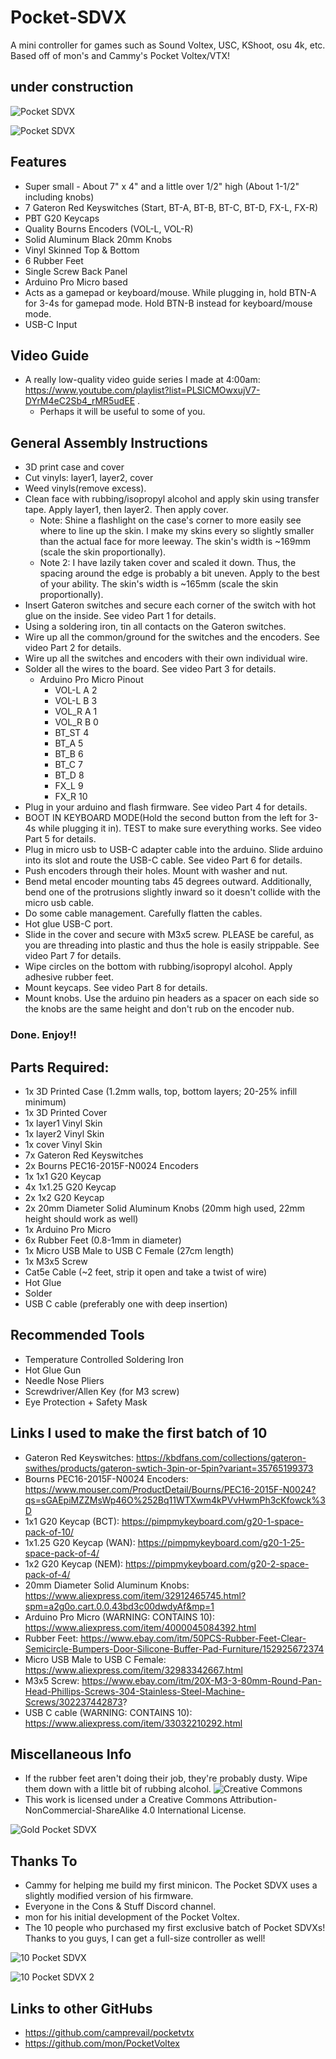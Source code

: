 # Pocket-SDVX
A mini controller for games such as Sound Voltex, USC, KShoot, osu 4k, etc.  Based off of mon's and Cammy's Pocket Voltex/VTX!

## under construction

![Pocket SDVX](IMAGES/1.jpg)

![Pocket SDVX](IMAGES/5.jpg)

## Features
- Super small - About 7" x 4" and a little over 1/2" high (About 1-1/2" including knobs)
- 7 Gateron Red Keyswitches (Start, BT-A, BT-B, BT-C, BT-D, FX-L, FX-R)
- PBT G20 Keycaps
- Quality Bourns Encoders (VOL-L, VOL-R)
- Solid Aluminum Black 20mm Knobs
- Vinyl Skinned Top & Bottom
- 6 Rubber Feet
- Single Screw Back Panel
- Arduino Pro Micro based
- Acts as a gamepad or keyboard/mouse.  While plugging in, hold BTN-A for 3-4s for gamepad mode.  Hold BTN-B instead for keyboard/mouse mode.
- USB-C Input

## Video Guide
- A really low-quality video guide series I made at 4:00am: https://www.youtube.com/playlist?list=PLSlCMOwxujV7-DYrM4eC2Sb4_rMR5udEE .
  - Perhaps it will be useful to some of you.

## General Assembly Instructions
- 3D print case and cover
- Cut vinyls: layer1, layer2, cover
- Weed vinyls(remove excess).
- Clean face with rubbing/isopropyl alcohol and apply skin using transfer tape.  Apply layer1, then layer2.  Then apply cover.
  - Note: Shine a flashlight on the case's corner to more easily see where to line up the skin.  I make my skins every so slightly smaller than the actual face for more leeway.  The skin's width is ~169mm (scale the skin proportionally).
  - Note 2: I have lazily taken cover and scaled it down.  Thus, the spacing around the edge is probably a bit uneven.  Apply to the best of your ability.  The skin's width is ~165mm (scale the skin proportionally).
- Insert Gateron switches and secure each corner of the switch with hot glue on the inside.  See video Part 1 for details.
- Using a soldering iron, tin all contacts on the Gateron switches.
- Wire up all the common/ground for the switches and the encoders.  See video Part 2 for details.
- Wire up all the switches and encoders with their own individual wire.
- Solder all the wires to the board.  See video Part 3 for details.
  - Arduino Pro Micro Pinout
    - VOL-L A 2
    - VOL-L B 3
    - VOL_R A 1
    - VOL_R B 0
    - BT_ST   4
    - BT_A    5
    - BT_B    6
    - BT_C    7
    - BT_D    8
    - FX_L    9
    - FX_R    10
- Plug in your arduino and flash firmware.  See video Part 4 for details.
- BOOT IN KEYBOARD MODE(Hold the second button from the left for 3-4s while plugging it in).  TEST to make sure everything works.  See video Part 5 for details.
- Plug in micro usb to USB-C adapter cable into the arduino.  Slide arduino into its slot and route the USB-C cable.  See video Part 6 for details.
- Push encoders through their holes.  Mount with washer and nut.
- Bend metal encoder mounting tabs 45 degrees outward.  Additionally, bend one of the protrusions slightly inward so it doesn't collide with the micro usb cable.
- Do some cable management.  Carefully flatten the cables.
- Hot glue USB-C port.
- Slide in the cover and secure with M3x5 screw.  PLEASE be careful, as you are threading into plastic and thus the hole is easily strippable.  See video Part 7 for details.
- Wipe circles on the bottom with rubbing/isopropyl alcohol.  Apply adhesive rubber feet.
- Mount keycaps.  See video Part 8 for details.
- Mount knobs.  Use the arduino pin headers as a spacer on each side so the knobs are the same height and don't rub on the encoder nub.
### Done.  Enjoy!!

## Parts Required:
- 1x 3D Printed Case (1.2mm walls, top, bottom layers; 20-25% infill minimum)
- 1x 3D Printed Cover
- 1x layer1 Vinyl Skin
- 1x layer2 Vinyl Skin
- 1x cover Vinyl Skin
- 7x Gateron Red Keyswitches
- 2x Bourns PEC16-2015F-N0024 Encoders
- 1x 1x1 G20 Keycap
- 4x 1x1.25 G20 Keycap
- 2x 1x2 G20 Keycap
- 2x 20mm Diameter Solid Aluminum Knobs (20mm high used, 22mm height should work as well)
- 1x Arduino Pro Micro
- 6x Rubber Feet (0.8-1mm in diameter)
- 1x Micro USB Male to USB C Female (27cm length)
- 1x M3x5 Screw
- Cat5e Cable (~2 feet, strip it open and take a twist of wire)
- Hot Glue
- Solder
- USB C cable (preferably one with deep insertion)

## Recommended Tools
- Temperature Controlled Soldering Iron
- Hot Glue Gun
- Needle Nose Pliers
- Screwdriver/Allen Key (for M3 screw)
- Eye Protection + Safety Mask

## Links I used to make the first batch of 10
- Gateron Red Keyswitches: https://kbdfans.com/collections/gateron-swithes/products/gateron-swtich-3pin-or-5pin?variant=35765199373
- Bourns PEC16-2015F-N0024 Encoders: https://www.mouser.com/ProductDetail/Bourns/PEC16-2015F-N0024?qs=sGAEpiMZZMsWp46O%252Bq11WTXwm4kPVvHwmPh3cKfowck%3D
- 1x1 G20 Keycap (BCT): https://pimpmykeyboard.com/g20-1-space-pack-of-10/
- 1x1.25 G20 Keycap (WAN): https://pimpmykeyboard.com/g20-1-25-space-pack-of-4/
- 1x2 G20 Keycap (NEM): https://pimpmykeyboard.com/g20-2-space-pack-of-4/
- 20mm Diameter Solid Aluminum Knobs: https://www.aliexpress.com/item/32912465745.html?spm=a2g0o.cart.0.0.43bd3c00dwdyAf&mp=1
- Arduino Pro Micro (WARNING: CONTAINS 10): https://www.aliexpress.com/item/4000045084392.html
- Rubber Feet: https://www.ebay.com/itm/50PCS-Rubber-Feet-Clear-Semicircle-Bumpers-Door-Silicone-Buffer-Pad-Furniture/152925672374
- Micro USB Male to USB C Female: https://www.aliexpress.com/item/32983342667.html
- M3x5 Screw: https://www.ebay.com/itm/20X-M3-3-80mm-Round-Pan-Head-Phillips-Screws-304-Stainless-Steel-Machine-Screws/302237442873?
- USB C cable (WARNING: CONTAINS 10): https://www.aliexpress.com/item/33032210292.html

## Miscellaneous Info
- If the rubber feet aren't doing their job, they're probably dusty.  Wipe them down with a little bit of rubbing alcohol.
![Creative Commons](IMAGES/6.png)
- This work is licensed under a Creative Commons Attribution-NonCommercial-ShareAlike 4.0 International License.

![Gold Pocket SDVX](IMAGES/2.jpg)

## Thanks To
- Cammy for helping me build my first minicon.  The Pocket SDVX uses a slightly modified version of his firmware.
- Everyone in the Cons & Stuff Discord channel.
- mon for his initial development of the Pocket Voltex.
- The 10 people who purchased my first exclusive batch of Pocket SDVXs!  Thanks to you guys, I can get a full-size controller as well!

![10 Pocket SDVX](IMAGES/3.jpg)

![10 Pocket SDVX 2](IMAGES/4.jpg)

## Links to other GitHubs
- https://github.com/camprevail/pocketvtx
- https://github.com/mon/PocketVoltex
